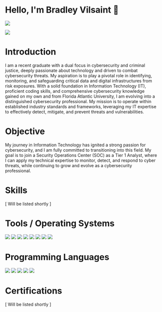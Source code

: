 # Hello, I'm Bradley Vilsaint 👋
<img src="https://media.licdn.com/dms/image/v2/D4E16AQEl7j6AoKUbHQ/profile-displaybackgroundimage-shrink_350_1400/profile-displaybackgroundimage-shrink_350_1400/0/1702963257154?e=1732147200&v=beta&t=YGFh4QB84uNOSzLgHgSAVr6En71p1kKC41DJvQix6mY" />

<a href="https://www.linkedin.com/in/bradley-vilsaint-414329267/"><img src="https://img.shields.io/badge/LinkedIn-0077B5?style=for-the-badge&logo=linkedin&logoColor=white"/></a>


# Introduction 

I am a recent graduate with a dual focus in cybersecurity and criminal justice, deeply passionate about technology and driven to combat cybersecurity threats. My aspiration is to play a pivotal role in identifying, monitoring, and safeguarding critical data and digital infrastructures from risk exposures. With a solid foundation in Information Technology (IT), proficient coding skills, and comprehensive cybersecurity knowledge gained on my own and from Florida Atlantic University, I am evolving into a distinguished cybersecurity professional. My mission is to operate within established industry standards and frameworks, leveraging my IT expertise to effectively detect, mitigate, and prevent threats and vulnerabilities.



# Objective

My journey in Information Technology has ignited a strong passion for cybersecurity, and I am fully committed to transitioning into this field. My goal is to join a Security Operations Center (SOC) as a Tier 1 Analyst, where I can apply my technical expertise to monitor, detect, and respond to cyber threats, while continuing to grow and evolve as a cybersecurity professional.


# Skills 
[ Will be listed shortly ]

# Tools / Operating Systems
<div class="Tools">
  <img src="https://img.shields.io/badge/Wireshark-1679A7?logo=wireshark&logoColor=fff&style=for-the-badge"/>
  <img src="https://img.shields.io/badge/Slack-4A154B?logo=slack&logoColor=fff&style=for-the-badge"/>
  <img src="https://img.shields.io/badge/Kali%20Linux-557C94?logo=kalilinux&logoColor=fff&style=for-the-badge"/>
  <img src="https://img.shields.io/badge/Linux-FCC624?logo=linux&logoColor=000&style=for-the-badge"/>
  <img src="https://img.shields.io/badge/macOS-000?logo=macos&logoColor=fff&style=for-the-badge"/>
  <img src="https://img.shields.io/badge/Git%20for%20Windows-80B3FF?logo=gitforwindows&logoColor=fff&style=for-the-badge"/>
  <img src="https://img.shields.io/badge/iOS-000?logo=ios&logoColor=fff&style=for-the-badge"/>
  <img src="https://img.shields.io/badge/Android-34A853?logo=android&logoColor=fff&style=for-the-badge"/>
</div>

# Programming Languages
<div class="programming-languages">
  <img src="https://img.shields.io/badge/MySQL-4479A1?logo=mysql&logoColor=fff&style=for-the-badge"/>
  <img src="https://img.shields.io/badge/Python-3776AB?logo=python&logoColor=fff&style=for-the-badge"/>
  <img src="https://img.shields.io/badge/HTML5-E34F26?logo=html5&logoColor=fff&style=for-the-badge"/>
  <img src="https://img.shields.io/badge/CSS3-1572B6?logo=css3&logoColor=fff&style=for-the-badge"/>
  <img src="https://img.shields.io/badge/JavaScript-F7DF1E?logo=javascript&logoColor=000&style=for-the-badge"/>
</div>

# Certifications 
[ Will be listed shortly ]


